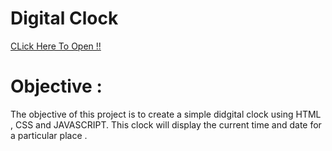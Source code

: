 # Digital Clock

[CLick Here To Open !!](https://github.com/Ananya-Srivastava18/Digital-Clock/blob/main/index.html)

# Objective :
The objective of this project is to create a simple didgital clock using HTML , CSS and JAVASCRIPT.
This clock will display the current time and date for a particular place . 
